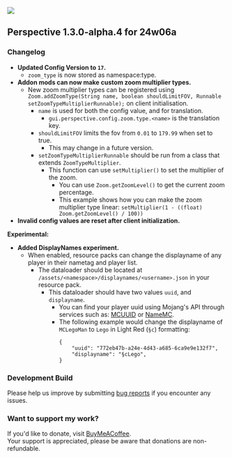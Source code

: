![](https://mclegoman.com/images/a/a7/Perspective_Development_Logo.png)  
## Perspective 1.3.0-alpha.4 for 24w06a


### Changelog  
- **Updated Config Version to `17`.**  
  - `zoom_type` is now stored as namespace:type.  
- **Addon mods can now make custom zoom multiplier types.**  
  - New zoom multiplier types can be registered using `Zoom.addZoomType(String name, boolean shouldLimitFOV, Runnable setZoomTypeMultiplierRunnable);` on client initialisation.  
    - `name` is used for both the config value, and for translation.  
      - `gui.perspective.config.zoom.type.<name>` is the translation key.  
    - `shouldLimitFOV` limits the fov from `0.01` to `179.99` when set to true.  
      - This may change in a future version.  
    - `setZoomTypeMultiplierRunnable` should be run from a class that extends `ZoomTypeMultiplier`.  
      - This function can use `setMultiplier()` to set the multiplier of the zoom.  
        - You can use `Zoom.getZoomLevel()` to get the current zoom percentage.  
        - This example shows how you can make the zoom multiplier type linear: `setMultiplier(1 - ((float) Zoom.getZoomLevel() / 100))`  
- **Invalid config values are reset after client initialization.**  

**Experimental:**  
- **Added DisplayNames experiment.**  
  - When enabled, resource packs can change the displayname of any player in their nametag and player list.  
    - The dataloader should be located at `/assets/<namespace>/displaynames/<username>.json` in your resource pack.  
      - This dataloader should have two values `uuid`, and `displayname`.  
        - You can find your player uuid using Mojang's API through services such as: [MCUUID](https://mcuuid.net/) or [NameMC](https://namemc.com/).  
        - The following example would change the displayname of `MCLegoMan` to `Lego` in Light Red (`§c`) formatting:  
          ```
          {
              "uuid": "772eb47b-a24e-4d43-a685-6ca9e9e132f7",
              "displayname": "§cLego",
          }
          ```

### Development Build  
Please help us improve by submitting [bug reports](https://github.com/MCLegoMan/Perspective/issues) if you encounter any issues.  

### Want to support my work?  
If you'd like to donate, visit [BuyMeACoffee](https://www.buymeacoffee.com/mclegoman).  
Your support is appreciated, please be aware that donations are non-refundable.  